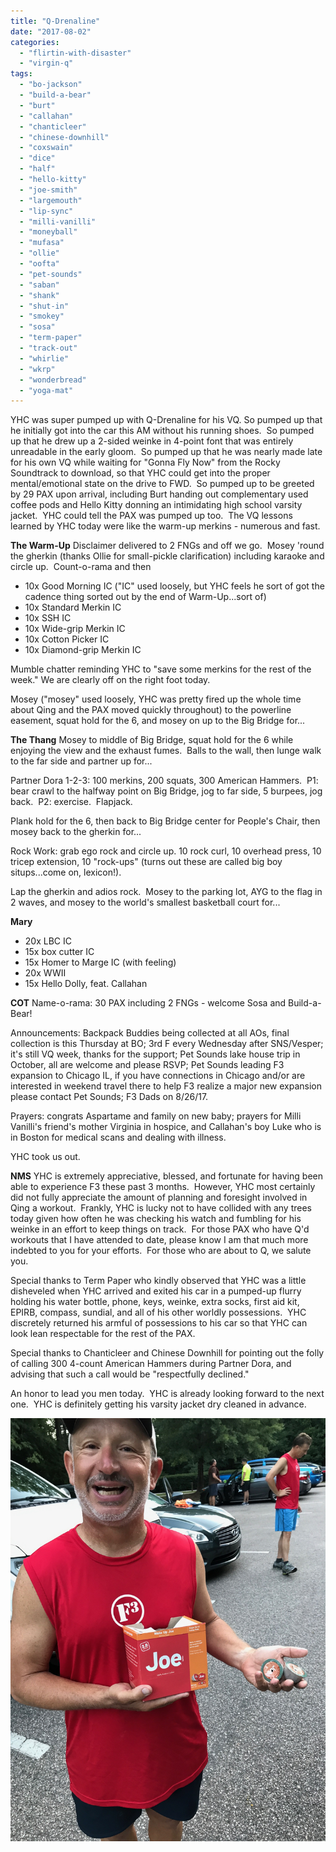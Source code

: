 ```yaml
---
title: "Q-Drenaline"
date: "2017-08-02"
categories: 
  - "flirtin-with-disaster"
  - "virgin-q"
tags: 
  - "bo-jackson"
  - "build-a-bear"
  - "burt"
  - "callahan"
  - "chanticleer"
  - "chinese-downhill"
  - "coxswain"
  - "dice"
  - "half"
  - "hello-kitty"
  - "joe-smith"
  - "largemouth"
  - "lip-sync"
  - "milli-vanilli"
  - "moneyball"
  - "mufasa"
  - "ollie"
  - "oofta"
  - "pet-sounds"
  - "saban"
  - "shank"
  - "shut-in"
  - "smokey"
  - "sosa"
  - "term-paper"
  - "track-out"
  - "whirlie"
  - "wkrp"
  - "wonderbread"
  - "yoga-mat"
---
```


YHC was super pumped up with Q-Drenaline for his VQ. So pumped up that he initially got into the car this AM without his running shoes.  So pumped up that he drew up a 2-sided weinke in 4-point font that was entirely unreadable in the early gloom.  So pumped up that he was nearly made late for his own VQ while waiting for "Gonna Fly Now" from the Rocky Soundtrack to download, so that YHC could get into the proper mental/emotional state on the drive to FWD.  So pumped up to be greeted by 29 PAX upon arrival, including Burt handing out complementary used coffee pods and Hello Kitty donning an intimidating high school varsity jacket.  YHC could tell the PAX was pumped up too.  The VQ lessons learned by YHC today were like the warm-up merkins - numerous and fast.

**The Warm-Up** Disclaimer delivered to 2 FNGs and off we go.  Mosey 'round the gherkin (thanks Ollie for small-pickle clarification) including karaoke and circle up.  Count-o-rama and then

- 10x Good Morning IC ("IC" used loosely, but YHC feels he sort of got the cadence thing sorted out by the end of Warm-Up...sort of)
- 10x Standard Merkin IC
- 10x SSH IC
- 10x Wide-grip Merkin IC
- 10x Cotton Picker IC
- 10x Diamond-grip Merkin IC

Mumble chatter reminding YHC to "save some merkins for the rest of the week." We are clearly off on the right foot today.

Mosey ("mosey" used loosely, YHC was pretty fired up the whole time about Qing and the PAX moved quickly throughout) to the powerline easement, squat hold for the 6, and mosey on up to the Big Bridge for...

**The Thang** Mosey to middle of Big Bridge, squat hold for the 6 while enjoying the view and the exhaust fumes.  Balls to the wall, then lunge walk to the far side and partner up for...

Partner Dora 1-2-3: 100 merkins, 200 squats, 300 American Hammers.  P1: bear crawl to the halfway point on Big Bridge, jog to far side, 5 burpees, jog back.  P2: exercise.  Flapjack.

Plank hold for the 6, then back to Big Bridge center for People's Chair, then mosey back to the gherkin for...

Rock Work: grab ego rock and circle up. 10 rock curl, 10 overhead press, 10 tricep extension, 10 "rock-ups" (turns out these are called big boy situps...come on, lexicon!).

Lap the gherkin and adios rock.  Mosey to the parking lot, AYG to the flag in 2 waves, and mosey to the world's smallest basketball court for...

**Mary**

- 20x LBC IC
- 15x box cutter IC
- 15x Homer to Marge IC (with feeling)
- 20x WWII
- 15x Hello Dolly, feat. Callahan

**COT** Name-o-rama: 30 PAX including 2 FNGs - welcome Sosa and Build-a-Bear!

Announcements: Backpack Buddies being collected at all AOs, final collection is this Thursday at BO; 3rd F every Wednesday after SNS/Vesper; it's still VQ week, thanks for the support; Pet Sounds lake house trip in October, all are welcome and please RSVP; Pet Sounds leading F3 expansion to Chicago IL, if you have connections in Chicago and/or are interested in weekend travel there to help F3 realize a major new expansion please contact Pet Sounds; F3 Dads on 8/26/17.

Prayers: congrats Aspartame and family on new baby; prayers for Milli Vanilli's friend's mother Virginia in hospice, and Callahan's boy Luke who is in Boston for medical scans and dealing with illness.

YHC took us out.

**NMS** YHC is extremely appreciative, blessed, and fortunate for having been able to experience F3 these past 3 months.  However, YHC most certainly did not fully appreciate the amount of planning and foresight involved in Qing a workout.  Frankly, YHC is lucky not to have collided with any trees today given how often he was checking his watch and fumbling for his weinke in an effort to keep things on track.  For those PAX who have Q'd workouts that I have attended to date, please know I am that much more indebted to you for your efforts.  For those who are about to Q, we salute you.

Special thanks to Term Paper who kindly observed that YHC was a little disheveled when YHC arrived and exited his car in a pumped-up flurry holding his water bottle, phone, keys, weinke, extra socks, first aid kit, EPIRB, compass, sundial, and all of his other worldly possessions.  YHC discretely returned his armful of possessions to his car so that YHC can look lean respectable for the rest of the PAX.

Special thanks to Chanticleer and Chinese Downhill for pointing out the folly of calling 300 4-count American Hammers during Partner Dora, and advising that such a call would be "respectfully declined."

An honor to lead you men today.  YHC is already looking forward to the next one.  YHC is definitely getting his varsity jacket dry cleaned in advance.

![IMG_1004](images/img_1004.jpg)
